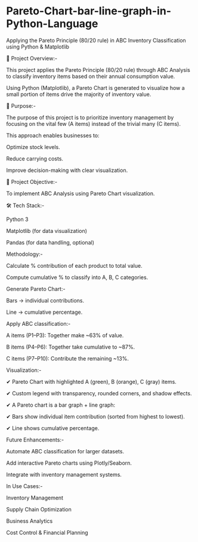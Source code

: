 # Pareto-Chart-bar-line-graph-in-Python-Language
Applying the Pareto Principle (80/20 rule) in ABC Inventory Classification using Python & Matplotlib

📌 Project Overview:-

This project applies the Pareto Principle (80/20 rule) through ABC Analysis to classify inventory items based on their annual consumption value.

Using Python (Matplotlib), a Pareto Chart is generated to visualize how a small portion of items drive the majority of inventory value.


🎯 Purpose:-

The purpose of this project is to prioritize inventory management by focusing on the vital few (A items) instead of the trivial many (C items).

This approach enables businesses to:

Optimize stock levels.

Reduce carrying costs.

Improve decision-making with clear visualization.


📌 Project Objective:-

To implement ABC Analysis using Pareto Chart visualization. 


🛠️ Tech Stack:-

Python 3

Matplotlib (for data visualization)

Pandas (for data handling, optional)


Methodology:-

Calculate % contribution of each product to total value.

Compute cumulative % to classify into A, B, C categories.



Generate Pareto Chart:-

Bars → individual contributions.

Line → cumulative percentage.



Apply ABC classification:-

A items (P1–P3): Together make ~63% of value.

B items (P4–P6): Together take cumulative to ~87%.

C items (P7–P10): Contribute the remaining ~13%.




Visualization:-

✔ Pareto Chart with highlighted A (green), B (orange), C (gray) items.

✔ Custom legend with transparency, rounded corners, and shadow effects.

✔ A Pareto chart is a bar graph + line graph:

✔ Bars show individual item contribution (sorted from highest to lowest).

✔ Line shows cumulative percentage.




Future Enhancements:-

Automate ABC classification for larger datasets.

Add interactive Pareto charts using Plotly/Seaborn.

Integrate with inventory management systems.


In Use Cases:-

Inventory Management

Supply Chain Optimization

Business Analytics

Cost Control & Financial Planning


